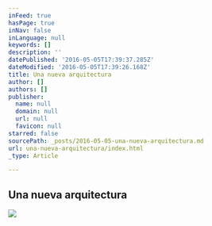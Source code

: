 ```yaml
---
inFeed: true
hasPage: true
inNav: false
inLanguage: null
keywords: []
description: ''
datePublished: '2016-05-05T17:39:37.285Z'
dateModified: '2016-05-05T17:39:26.168Z'
title: Una nueva arquitectura
author: []
authors: []
publisher:
  name: null
  domain: null
  url: null
  favicon: null
starred: false
sourcePath: _posts/2016-05-05-una-nueva-arquitectura.md
url: una-nueva-arquitectura/index.html
_type: Article

---
```

## Una nueva arquitectura
![](https://the-grid-user-content.s3-us-west-2.amazonaws.com/dc962f68-4623-421c-94e2-5c3ca26a6892.jpg)